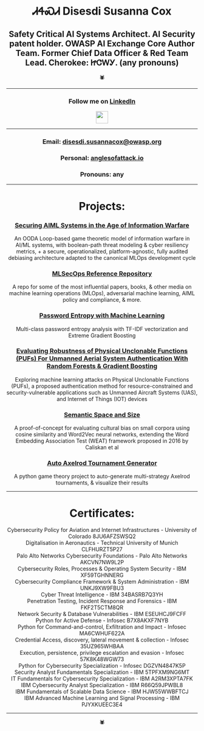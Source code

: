 # <div align="center">ᏗᏎᏍᏗ Disesdi Susanna Cox</div>

## <div align="center">Safety Critical AI Systems Architect. AI Security patent holder. OWASP AI Exchange Core Author Team. Former Chief Data Officer & Red Team Lead. Cherokee: ᏥᏣᎳᎩ. (any pronouns) </div>

<div align="center">🕷</div>

-------
  
### <div align="center">Follow me on [LinkedIn](https://www.linkedin.com/in/disesdi/)</div>
  
  <div align="center"><a href="https://www.linkedin.com/in/disesdi" target="_blank" rel="noreferrer"><img src="https://raw.githubusercontent.com/danielcranney/readme-generator/main/public/icons/socials/linkedin.svg" width="32" height="32" /></a></div>

-------

### <div align="center">Email: disesdi.susannacox@owasp.org</div>

### <div align="center">Personal: [anglesofattack.io](https://anglesofattack.io)</div>

### <div align="center">Pronouns: any</div>
  
-------

# <div align="center">Projects:</div>


### <div align="center">[Securing AIML Systems in the Age of Information Warfare](https://anglesofattack.io/Securing_AIML_Systems_in_IW_Cox.pdf)</div>

<div align="center">An OODA Loop-based game theoretic model of information warfare in AI/ML systems, with boolean-path threat modeling & cyber resiliency metrics, + a secure, operationalized, platform-agnostic, fully audited debiasing architecture adapted to the canonical MLOps development cycle</div>
  
### <div align="center">[MLSecOps Reference Repository](https://github.com/disesdi/mlsecops_references)</div>

<div align="center">A repo for some of the most influential papers, books, & other media on machine learning operations (MLOps), adversarial machine learning, AIML policy and compliance, & more.</div>

### <div align="center">[Password Entropy with Machine Learning](https://github.com/disesdi/password_entropy_with_machine_learning)</div>

<div align="center">Multi-class password entropy analysis with TF-IDF vectorization and Extreme Gradient Boosting</div>

### <div align="center">[Evaluating Robustness of Physical Unclonable Functions (PUFs) For Unmanned Aerial System Authentication With Random Forests & Gradient Boosting](https://github.com/disesdi/pufs)</div>

<div align="center">Exploring machine learning attacks on Physical Unclonable Functions (PUFs), a proposed authentication method for resource-constrained and security-vulnerable applications such as Unmanned Aircraft Systems (UAS), and Internet of Things (IOT) devices</div>
  
### <div align="center">[Semantic Space and Size](https://github.com/disesdi/semantic_space_and_size)</div>

<div align="center">A proof-of-concept for evaluating cultural bias on small corpora using cosine similarity and Word2Vec neural networks, extending the Word Embedding Association Test (WEAT) framework proposed in 2016 by Caliskan et al</div>
  
### <div align="center">[Auto Axelrod Tournament Generator](https://github.com/disesdi/auto_axelrod)</div>

<div align="center">A python game theory project to auto-generate multi-strategy Axelrod tournaments, & visualize their results</div>

-------

# <div align="center">Certificates:</div>


<div align="center">Cybersecurity Policy for Aviation and Internet Infrastructures - University of Colorado 8JU6AFZSWSQ2</div> 

<div align="center">Digitalisation in Aeronautics - Technical University of Munich CLFHURZT5P27</div> 

<div align="center">Palo Alto Networks Cybersecurity Foundations - Palo Alto Networks AKCVN7NW9L2P</div> 

<div align="center">Cybersecurity Roles, Processes & Operating System Security - IBM XF59TGHNNERG</div> 

<div align="center">Cybersecurity Compliance Framework & System Administration - IBM UNKJ9XW9FBU3</div> 

<div align="center">Cyber Threat Intelligence - IBM 34BASRB7Q3YH</div> 

<div align="center">Penetration Testing, Incident Response and Forensics - IBM FKF2T5CTM8QR</div> 

<div align="center">Network Security & Database Vulnerabilities - IBM ESEUHCJ9FCFF</div> 

<div align="center">Python for Active Defense - Infosec B7X8AKXF7NYB</div> 

<div align="center">Python for Command-and-control, Exfiltration and Impact - Infosec MA6CWHUF622A</div> 

<div align="center">Credential Access, discovery, lateral movement & collection - Infosec 35UZ965WHBAA</div> 

<div align="center">Execution, persistence, privilege escalation and evasion - Infosec 57K8K48WGW73</div> 

<div align="center">Python for Cybersecurity Specialization - Infosec DGZVN4847K5P</div> 

<div align="center">Security Analyst Fundamentals Specialization - IBM 5TPFXM9NG6MT</div> 

<div align="center">IT Fundamentals for Cybersecurity Specialization - IBM A2RM3XPTA7FK</div> 

<div align="center">IBM Cybersecurity Analyst Specialization - IBM R66Q59JPWBL8</div> 

<div align="center">IBM Fundamentals of Scalable Data Science - IBM HJW55WWBFTCJ</div> 

<div align="center">IBM Advanced Machine Learning and Signal Processing - IBM PJYXKUEEC3E4</div>

-------

<div align="center">🕷</div>
